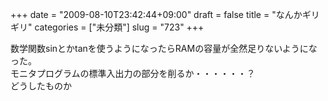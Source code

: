 +++
date = "2009-08-10T23:42:44+09:00"
draft = false
title = "なんかギリギリ"
categories = ["未分類"]
slug = "723"
+++

<p>数学関数sinとかtanを使うようになったらRAMの容量が全然足りないようになった。<br />モニタプログラムの標準入出力の部分を削るか・・・・・・？<br />どうしたものか</p>

